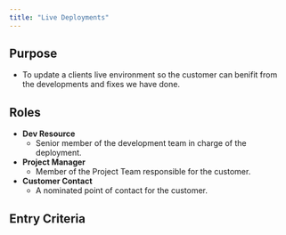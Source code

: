```yaml
---
title: "Live Deployments"
---
```


## Purpose
- To update a clients live environment so the customer can benifit from the developments and fixes we have done.

## Roles
- **Dev Resource**
	- Senior member of the development team in charge of the deployment.
- **Project Manager**
	- Member of the Project Team responsible for the customer.
- **Customer Contact**
	- A nominated point of contact for the customer.

## Entry Criteria